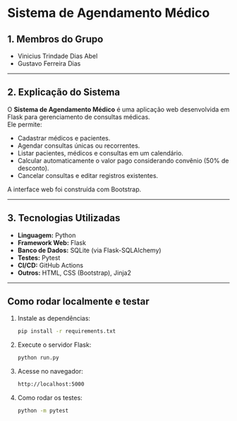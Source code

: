 # Sistema de Agendamento Médico

## 1. Membros do Grupo

- Vinicius Trindade Dias Abel  
- Gustavo Ferreira Dias

---

## 2. Explicação do Sistema

O **Sistema de Agendamento Médico** é uma aplicação web desenvolvida em Flask para gerenciamento de consultas médicas.  
Ele permite:
- Cadastrar médicos e pacientes.
- Agendar consultas únicas ou recorrentes.
- Listar pacientes, médicos e consultas em um calendário.
- Calcular automaticamente o valor pago considerando convênio (50% de desconto).
- Cancelar consultas e editar registros existentes.

A interface web foi construída com Bootstrap.

---

## 3. Tecnologias Utilizadas

- **Linguagem:** Python
- **Framework Web:** Flask  
- **Banco de Dados:** SQLite (via Flask-SQLAlchemy)  
- **Testes:** Pytest  
- **CI/CD:** GitHub Actions 
- **Outros:** HTML, CSS (Bootstrap), Jinja2

---

## Como rodar localmente e testar

1. Instale as dependências:
   ```bash
   pip install -r requirements.txt
   ```

2. Execute o servidor Flask:
   ```bash
   python run.py
   ```
   
3. Acesse no navegador:
   ```bash
   http://localhost:5000
   ```

4. Como rodar os testes:
   ```bash
   python -m pytest
   ```